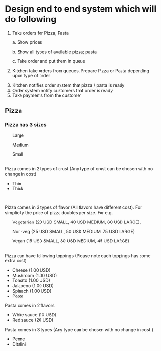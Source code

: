 <h1>Design end to end system which will do following</h1>
<ol>
  <li>
 Take orders for Pizza, Pasta

a. Show prices

b. Show all types of available pizza; pasta

c. Take order and put them in queue
  </li>
  <li>

 Kitchen take orders from queues. Prepare Pizza or Pasta depending upon type of order
  </li>

  <li>
 Kitchen notifies order system that pizza / pasta is ready
  </li>

  <li>
 Order system notify customers that order is ready
  </li>
<li>
  Take payments from the customer
  </li>
  </ol>


<h2>Pizza</h2>

<h3>Pizza has 3 sizes</h3>
<ul>
<p>Large</p>
<p>Medium</p>
<p>Small</p>
  </ul>
  <br>
Pizza comes in 2 types of crust (Any type of crust can be chosen with no change in cost)
<ul>
<li>Thin</li>
<li>Thick</li>
  </ul>
  <br>
  <p>
Pizza comes in 3 types of flavor (All flavors have different cost). For simplicity the price of pizza doubles per size. For e.g.
</p>
<ul>
  <p>
    Vegetarian (20 USD SMALL, 40 USD MEDIUM, 60 USD LARGE).</p>
  <p>
Non-veg (25 USD SMALL, 50 USD MEDIUM, 75 USD LARGE)
    </p>
    <p>
Vegan (15 USD SMALL, 30 USD MEDIUM, 45 USD LARGE)
  </p>
  </ul>
  <br>
Pizza can have following toppings (Please note each toppings has some extra cost)
<ul>
  <li>
Cheese (1.00 USD)
  </li>
    <li>
Mushroom (1.00 USD)
      </li>
      <li>   
Tomato (1.00 USD)
        </li>
        <li>
Jalapeno (1.00 USD)
          </li>
          <li>
Spinach (1.00 USD)
            </li>
            <li>
Pasta
              </li>
  </ul>

Pasta comes in 2 flavors
<ul>
  <li>
White sauce (10 USD)
    </li><li>
Red sauce (20 USD)
      </li>
  </ul>
Pasta comes in 3 types (Any type can be chosen with no change in cost.)
<ul>
<li>
Penne
</li><li>
Ditalini
  </li>
  </ul>

